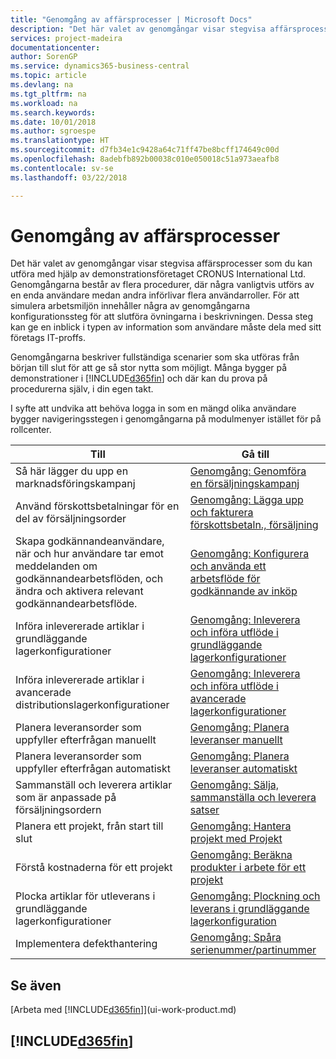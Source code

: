 ```yaml
---
title: "Genomgång av affärsprocesser | Microsoft Docs"
description: "Det här valet av genomgångar visar stegvisa affärsprocesser som du kan utföra med hjälp av demonstrationsföretaget CRONUS International Ltd. Genomgångarna består av flera procedurer, där några vanligtvis utförs av en enda användare medan andra införlivar flera användarroller. För att simulera arbetsmiljön innehåller några av genomgångarna konfigurationssteg för att slutföra övningarna i beskrivningen. Dessa steg kan ge en inblick i typen av information som användare måste dela med sitt företags IT-proffs."
services: project-madeira
documentationcenter: 
author: SorenGP
ms.service: dynamics365-business-central
ms.topic: article
ms.devlang: na
ms.tgt_pltfrm: na
ms.workload: na
ms.search.keywords: 
ms.date: 10/01/2018
ms.author: sgroespe
ms.translationtype: HT
ms.sourcegitcommit: d7fb34e1c9428a64c71ff47be8bcff174649c00d
ms.openlocfilehash: 8adebfb892b00038c010e050018c51a973aeafb8
ms.contentlocale: sv-se
ms.lasthandoff: 03/22/2018

---
```

# <a name="business-process-walkthroughs"></a>Genomgång av affärsprocesser
Det här valet av genomgångar visar stegvisa affärsprocesser som du kan utföra med hjälp av demonstrationsföretaget CRONUS International Ltd. Genomgångarna består av flera procedurer, där några vanligtvis utförs av en enda användare medan andra införlivar flera användarroller. För att simulera arbetsmiljön innehåller några av genomgångarna konfigurationssteg för att slutföra övningarna i beskrivningen. Dessa steg kan ge en inblick i typen av information som användare måste dela med sitt företags IT-proffs.  

 Genomgångarna beskriver fullständiga scenarier som ska utföras från början till slut för att ge så stor nytta som möjligt. Många bygger på demonstrationer i [!INCLUDE[d365fin](includes/d365fin_md.md)] och där kan du prova på procedurerna själv, i din egen takt.  

 I syfte att undvika att behöva logga in som en mängd olika användare bygger navigeringsstegen i genomgångarna på modulmenyer istället för på rollcenter.  

|Till|Gå till|  
|--------|---------|  
|Så här lägger du upp en marknadsföringskampanj|[Genomgång: Genomföra en försäljningskampanj](walkthrough-conducting-a-sales-campaign.md)|  
|Använd förskottsbetalningar för en del av försäljningsorder|[Genomgång: Lägga upp och fakturera förskottsbetaln., försäljning](walkthrough-setting-up-and-invoicing-sales-prepayments.md)|  
|Skapa godkännandeanvändare, när och hur användare tar emot meddelanden om godkännandearbetsflöden, och ändra och aktivera relevant godkännandearbetsflöde.|[Genomgång: Konfigurera och använda ett arbetsflöde för godkännande av inköp](walkthrough-setting-up-and-using-a-purchase-approval-workflow.md)|  
|Införa inlevererade artiklar i grundläggande lagerkonfigurationer|[Genomgång: Inleverera och införa utflöde i grundläggande lagerkonfigurationer](walkthrough-receiving-and-putting-away-in-basic-warehousing.md)|  
|Införa inlevererade artiklar i avancerade distributionslagerkonfigurationer|[Genomgång: Inleverera och införa utflöde i avancerade lagerkonfigurationer](walkthrough-receiving-and-putting-away-in-advanced-warehousing.md)|  
|Planera leveransorder som uppfyller efterfrågan manuellt|[Genomgång: Planera leveranser manuellt](walkthrough-planning-supplies-manually.md)|  
|Planera leveransorder som uppfyller efterfrågan automatiskt|[Genomgång: Planera leveranser automatiskt](walkthrough-planning-supplies-automatically.md)|  
|Sammanställ och leverera artiklar som är anpassade på försäljningsordern|[Genomgång: Sälja, sammanställa och leverera satser](walkthrough-selling-assembling-and-shipping-kits.md)|  
|Planera ett projekt, från start till slut|[Genomgång: Hantera projekt med Projekt](walkthrough-managing-projects-with-jobs.md)|  
|Förstå kostnaderna för ett projekt|[Genomgång: Beräkna produkter i arbete för ett projekt](walkthrough-calculating-work-in-process-for-a-job.md)|  
|Plocka artiklar för utleverans i grundläggande lagerkonfigurationer|[Genomgång: Plockning och leverans i grundläggande lagerkonfiguration](walkthrough-picking-and-shipping-in-basic-warehousing.md)|  
|Implementera defekthantering|[Genomgång: Spåra serienummer/partinummer](walkthrough-tracing-serial-lot-numbers.md)|  

## <a name="see-also"></a>Se även
[Arbeta med [!INCLUDE[d365fin](includes/d365fin_md.md)]](ui-work-product.md)  

## [!INCLUDE[d365fin](includes/free_trial_md.md)]  
 

